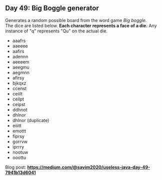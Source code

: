 ## Day 49: Big Boggle generator
Generates a random possible board from the word game _Big boggle._  
The dice are listed below. **Each character represents a face of a die.**
Any instance of "q" represents "Qu" on the actual die. 
- aaafrs 
- aaeeee 
- aafirs 
- adennn 
- aeeeem 
- aeegmu 
- aegmnn 
- afirsy 
- bjkqxz 
- ccenst
- ceiilt
- ceilpt
- ceipst
- ddhnot
- dhlnor
- dhlnor (duplicate)
- eiiitt
- emottt
- fiprsy
- gorrvw
- iprrry
- nootuw
- ooottu

Blog post: **<https://medium.com/@savim2020/useless-java-day-49-7941b13d6041>**
